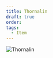 ```yaml
---
title: Thornalin
draft: true
order: 
tags:
  - Item
---
```



![Thornalin](https://i0.wp.com/crossheadstudios.com/wp-content/uploads/2022/06/Thornalin.jpg?resize=2362%2C2362&ssl=1 "Thornalin") 